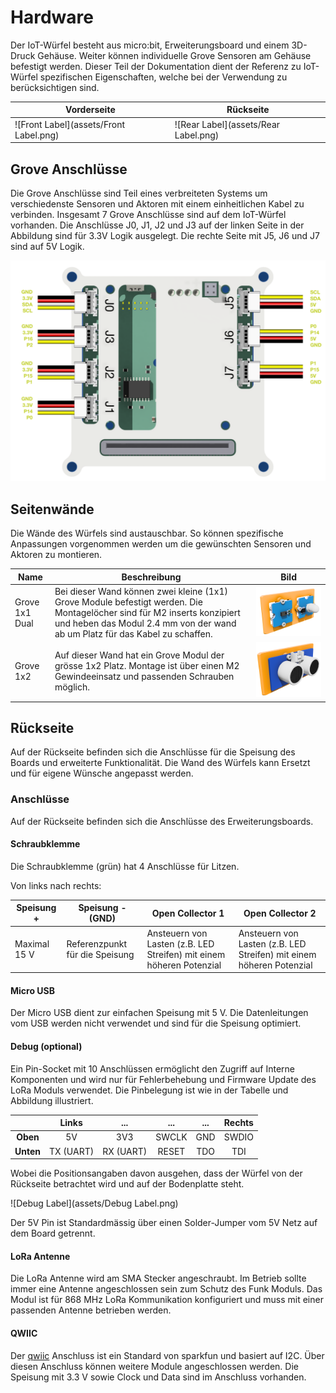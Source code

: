 # Hardware

Der IoT-Würfel besteht aus micro:bit, Erweiterungsboard und einem 3D-Druck Gehäuse. Weiter können individuelle Grove Sensoren am Gehäuse befestigt werden. Dieser Teil der Dokumentation dient der Referenz zu IoT-Würfel spezifischen Eigenschaften, welche bei der Verwendung zu berücksichtigen sind.

| Vorderseite                            | Rückseite                            |
| -------------------------------------- | ------------------------------------ |
| ![Front Label](assets/Front Label.png) | ![Rear Label](assets/Rear Label.png) |

## Grove Anschlüsse

Die Grove Anschlüsse sind Teil eines verbreiteten Systems um verschiedenste Sensoren und Aktoren mit einem einheitlichen Kabel zu verbinden. Insgesamt 7 Grove Anschlüsse sind auf dem IoT-Würfel vorhanden. Die Anschlüsse J0, J1, J2 und J3 auf der linken Seite in der Abbildung sind für 3.3V Logik ausgelegt. Die rechte Seite mit J5, J6 und J7 sind auf 5V Logik.

![IoT-Wuerfel-Top-Connections](assets/IoT-Wuerfel-Top-Connections-1160112.png)



## Seitenwände

Die Wände des Würfels sind austauschbar. So können spezifische Anpassungen vorgenommen werden um die gewünschten Sensoren und Aktoren zu montieren.

| Name           | Beschreibung                                                 | Bild                                                         |
| -------------- | ------------------------------------------------------------ | ------------------------------------------------------------ |
| Grove 1x1 Dual | Bei dieser Wand können zwei kleine (1x1) Grove Module befestigt werden. Die Montagelöcher sind für M2 inserts konzipiert und heben das Modul 2.4 mm von der wand ab um Platz für das Kabel zu schaffen. | <img src="assets/Side-1x1-dual-0791537.png" alt="Side-1x1-dual" style="zoom:50%;" /> |
| Grove 1x2      | Auf dieser Wand hat ein Grove Modul der grösse 1x2 Platz. Montage ist über einen M2 Gewindeeinsatz und passenden Schrauben möglich. | <img src="assets/Side-1x2.png" alt="Side-1x2" style="zoom:50%;" /> |

## Rückseite

Auf der Rückseite befinden sich die Anschlüsse für die Speisung des Boards und erweiterte Funktionalität. Die Wand des Würfels kann Ersetzt und für eigene Wünsche angepasst werden.

### Anschlüsse

Auf der Rückseite befinden sich die Anschlüsse des Erweiterungsboards.

#### Schraubklemme

Die Schraubklemme (grün) hat 4 Anschlüsse für Litzen. 

Von links nach rechts:

| Speisung +   | Speisung - (GND)               | Open Collector 1                                             | Open Collector 2                                             |
| ------------ | ------------------------------ | ------------------------------------------------------------ | ------------------------------------------------------------ |
| Maximal 15 V | Referenzpunkt für die Speisung | Ansteuern von Lasten (z.B. LED Streifen) mit einem höheren Potenzial | Ansteuern von Lasten (z.B. LED Streifen) mit einem höheren Potenzial |

#### Micro USB

Der Micro USB dient zur einfachen Speisung mit 5 V. Die Datenleitungen vom USB werden nicht verwendet und sind für die Speisung optimiert.

#### Debug (optional)

Ein Pin-Socket mit 10 Anschlüssen ermöglicht den Zugriff auf Interne Komponenten und wird nur für Fehlerbehebung und Firmware Update des LoRa Moduls verwendet. Die Pinbelegung ist wie in der Tabelle und Abbildung illustriert. 

|           |   Links   |    ...    |  ...  | ...  | Rechts |
| :-------: | :-------: | :-------: | :---: | :--: | :----: |
| **Oben**  |    5V     |    3V3    | SWCLK | GND  | SWDIO  |
| **Unten** | TX (UART) | RX (UART) | RESET | TDO  |  TDI   |

Wobei die Positionsangaben davon ausgehen, dass der Würfel von der Rückseite betrachtet wird und auf der Bodenplatte steht.

![Debug Label](assets/Debug Label.png)

Der 5V Pin ist Standardmässig über einen Solder-Jumper vom 5V Netz auf dem Board getrennt.

#### LoRa Antenne

Die LoRa Antenne wird am SMA Stecker angeschraubt. Im Betrieb sollte immer eine Antenne angeschlossen sein zum Schutz des Funk Moduls. Das Modul ist für 868 MHz LoRa Kommunikation konfiguriert und muss mit einer passenden Antenne betrieben werden.

#### QWIIC

Der [qwiic](https://www.sparkfun.com/qwiic) Anschluss ist ein Standard von sparkfun und basiert auf I2C. Über diesen Anschluss können weitere Module angeschlossen werden. Die Speisung mit 3.3 V sowie Clock und Data sind im Anschluss vorhanden.



